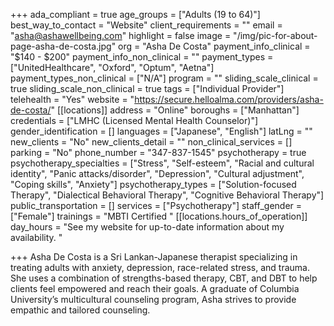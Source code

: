 +++
ada_compliant = true
age_groups = ["Adults (19 to 64)"]
best_way_to_contact = "Website"
client_requirements = ""
email = "asha@ashawellbeing.com"
highlight = false
image = "/img/pic-for-about-page-asha-de-costa.jpg"
org = "Asha De Costa"
payment_info_clinical = "$140 - $200"
payment_info_non_clinical = ""
payment_types = ["UnitedHealthcare", "Oxford", "Optum", "Aetna"]
payment_types_non_clinical = ["N/A"]
program = ""
sliding_scale_clinical = true
sliding_scale_non_clinical = true
tags = ["Individual Provider"]
telehealth = "Yes"
website = "https://secure.helloalma.com/providers/asha-de-costa/"
[[locations]]
address = "Online"
boroughs = ["Manhattan"]
credentials = ["LMHC (Licensed Mental Health Counselor)"]
gender_identification = []
languages = ["Japanese", "English"]
latLng = ""
new_clients = "No"
new_clients_detail = ""
non_clinical_services = []
parking = "No"
phone_number = "347-837-1545"
psychotherapy = true
psychotherapy_specialties = ["Stress", "Self-esteem", "Racial and cultural identity", "Panic attacks/disorder", "Depression", "Cultural adjustment", "Coping skills", "Anxiety"]
psychotherapy_types = ["Solution-focused Therapy", "Dialectical Behavioral Therapy", "Cognitive Behavioral Therapy"]
public_transportation = []
services = ["Psychotherapy"]
staff_gender = ["Female"]
trainings = "MBTI Certified "
[[locations.hours_of_operation]]
day_hours = "See my website for up-to-date information about my availability. "

+++
Asha De Costa is a Sri Lankan-Japanese therapist specializing in treating adults with anxiety, depression, race-related stress, and trauma. She uses a combination of strengths-based therapy, CBT, and DBT to help clients feel empowered and reach their goals. A graduate of Columbia University’s multicultural counseling program, Asha strives to provide empathic and tailored counseling.